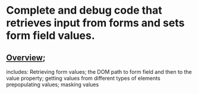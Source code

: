 # Complete and debug code that retrieves input from forms and sets form field values.

## [Overview](./example.html);
includes: Retrieving form values; the DOM path to form field and then to the value property; getting values from different types of elements prepopulating values; masking values